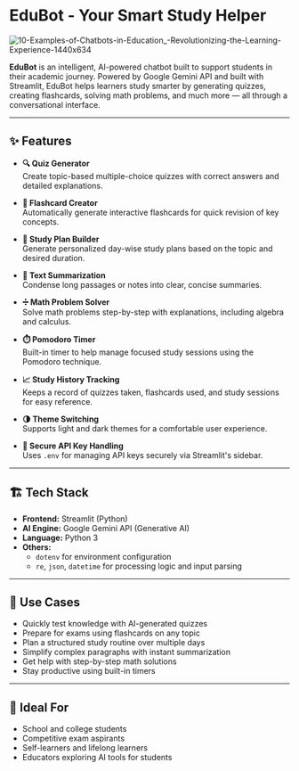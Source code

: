 # EduBot - Your Smart Study Helper
![10-Examples-of-Chatbots-in-Education_-Revolutionizing-the-Learning-Experience-1440x634](https://github.com/user-attachments/assets/95b1660e-6e8d-47b4-b542-13b042e1c288)

**EduBot** is an intelligent, AI-powered chatbot built to support students in their academic journey. Powered by Google Gemini API and built with Streamlit, EduBot helps learners study smarter by generating quizzes, creating flashcards, solving math problems, and much more — all through a conversational interface.

---

## ✨ Features

- **🔍 Quiz Generator**  
  Create topic-based multiple-choice quizzes with correct answers and detailed explanations.

- **🧠 Flashcard Creator**  
  Automatically generate interactive flashcards for quick revision of key concepts.

- **📅 Study Plan Builder**  
  Generate personalized day-wise study plans based on the topic and desired duration.

- **🧾 Text Summarization**  
  Condense long passages or notes into clear, concise summaries.

- **➗ Math Problem Solver**  
  Solve math problems step-by-step with explanations, including algebra and calculus.

- **⏱️ Pomodoro Timer**  
  Built-in timer to help manage focused study sessions using the Pomodoro technique.

- **📈 Study History Tracking**  
  Keeps a record of quizzes taken, flashcards used, and study sessions for easy reference.

- **🌗 Theme Switching**  
  Supports light and dark themes for a comfortable user experience.

- **🔐 Secure API Key Handling**  
  Uses `.env` for managing API keys securely via Streamlit's sidebar.

---

## 🏗️ Tech Stack

- **Frontend:** Streamlit (Python)
- **AI Engine:** Google Gemini API (Generative AI)
- **Language:** Python 3
- **Others:**  
  - `dotenv` for environment configuration  
  - `re`, `json`, `datetime` for processing logic and input parsing  

---

## 🚀 Use Cases

- Quickly test knowledge with AI-generated quizzes  
- Prepare for exams using flashcards on any topic  
- Plan a structured study routine over multiple days  
- Simplify complex paragraphs with instant summarization  
- Get help with step-by-step math solutions  
- Stay productive using built-in timers  

---

## 📌 Ideal For

- School and college students  
- Competitive exam aspirants  
- Self-learners and lifelong learners  
- Educators exploring AI tools for students  
